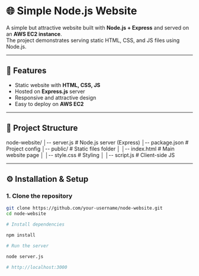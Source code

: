 # 🌐 Simple Node.js Website

A simple but attractive website built with **Node.js + Express** and served on an **AWS EC2 instance**.  
The project demonstrates serving static HTML, CSS, and JS files using Node.js.

---

## 🚀 Features
- Static website with **HTML, CSS, JS**
- Hosted on **Express.js** server
- Responsive and attractive design
- Easy to deploy on **AWS EC2**

---

## 📂 Project Structure

node-website/
│-- server.js # Node.js server (Express)
│-- package.json # Project config
│-- public/ # Static files folder
│ │-- index.html # Main website page
│ │-- style.css # Styling
│ │-- script.js # Client-side JS


---

## ⚙️ Installation & Setup

### 1. Clone the repository
```bash
git clone https://github.com/your-username/node-website.git
cd node-website

# Install dependencies

npm install

# Run the server

node server.js

# http://localhost:3000

